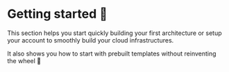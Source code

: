 # Getting started 🎉

This section helps you start quickly building your first architecture or setup your account to smoothly build your cloud infrastructures.

It also shows you how to start with prebuilt templates without reinventing the wheel 💪
